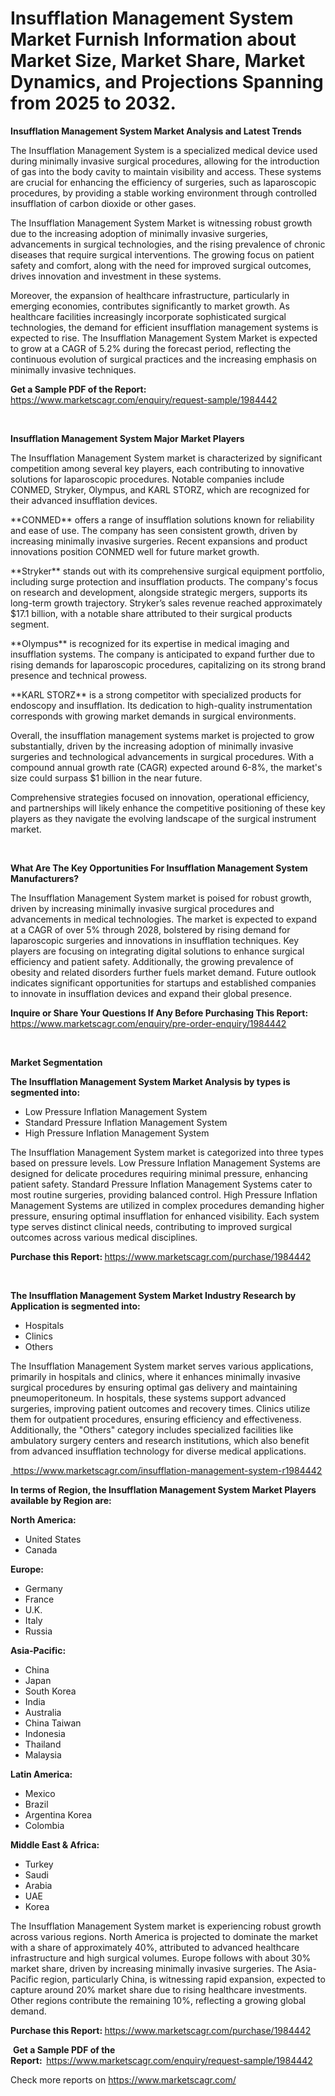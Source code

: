 <p><h1>Insufflation Management System Market Furnish Information about Market Size, Market Share, Market Dynamics, and Projections Spanning from 2025 to 2032.</h1></p><p><strong>Insufflation Management System Market Analysis and Latest Trends</strong></p>
<p><p>The Insufflation Management System is a specialized medical device used during minimally invasive surgical procedures, allowing for the introduction of gas into the body cavity to maintain visibility and access. These systems are crucial for enhancing the efficiency of surgeries, such as laparoscopic procedures, by providing a stable working environment through controlled insufflation of carbon dioxide or other gases.</p><p>The Insufflation Management System Market is witnessing robust growth due to the increasing adoption of minimally invasive surgeries, advancements in surgical technologies, and the rising prevalence of chronic diseases that require surgical interventions. The growing focus on patient safety and comfort, along with the need for improved surgical outcomes, drives innovation and investment in these systems.</p><p>Moreover, the expansion of healthcare infrastructure, particularly in emerging economies, contributes significantly to market growth. As healthcare facilities increasingly incorporate sophisticated surgical technologies, the demand for efficient insufflation management systems is expected to rise. The Insufflation Management System Market is expected to grow at a CAGR of 5.2% during the forecast period, reflecting the continuous evolution of surgical practices and the increasing emphasis on minimally invasive techniques.</p></p>
<p><strong>Get a Sample PDF of the Report:&nbsp;</strong> <a href="https://www.marketscagr.com/enquiry/request-sample/1984442?utm_campaign=2866&utm_medium=2&utm_source=Github&utm_content=ia&utm_term=05032025&utm_id=insufflation-management-system">https://www.marketscagr.com/enquiry/request-sample/1984442</a></p>
<p>&nbsp;</p>
<p><strong>Insufflation Management System Major Market Players</strong></p>
<p><p>The Insufflation Management System market is characterized by significant competition among several key players, each contributing to innovative solutions for laparoscopic procedures. Notable companies include CONMED, Stryker, Olympus, and KARL STORZ, which are recognized for their advanced insufflation devices.</p><p>**CONMED** offers a range of insufflation solutions known for reliability and ease of use. The company has seen consistent growth, driven by increasing minimally invasive surgeries. Recent expansions and product innovations position CONMED well for future market growth.</p><p>**Stryker** stands out with its comprehensive surgical equipment portfolio, including surge protection and insufflation products. The company's focus on research and development, alongside strategic mergers, supports its long-term growth trajectory. Stryker’s sales revenue reached approximately $17.1 billion, with a notable share attributed to their surgical products segment.</p><p>**Olympus** is recognized for its expertise in medical imaging and insufflation systems. The company is anticipated to expand further due to rising demands for laparoscopic procedures, capitalizing on its strong brand presence and technical prowess.</p><p>**KARL STORZ** is a strong competitor with specialized products for endoscopy and insufflation. Its dedication to high-quality instrumentation corresponds with growing market demands in surgical environments.</p><p>Overall, the insufflation management systems market is projected to grow substantially, driven by the increasing adoption of minimally invasive surgeries and technological advancements in surgical procedures. With a compound annual growth rate (CAGR) expected around 6-8%, the market's size could surpass $1 billion in the near future.</p><p>Comprehensive strategies focused on innovation, operational efficiency, and partnerships will likely enhance the competitive positioning of these key players as they navigate the evolving landscape of the surgical instrument market.</p></p>
<p>&nbsp;</p>
<p><strong>What Are The Key Opportunities For Insufflation Management System Manufacturers?</strong></p>
<p><p>The Insufflation Management System market is poised for robust growth, driven by increasing minimally invasive surgical procedures and advancements in medical technologies. The market is expected to expand at a CAGR of over 5% through 2028, bolstered by rising demand for laparoscopic surgeries and innovations in insufflation techniques. Key players are focusing on integrating digital solutions to enhance surgical efficiency and patient safety. Additionally, the growing prevalence of obesity and related disorders further fuels market demand. Future outlook indicates significant opportunities for startups and established companies to innovate in insufflation devices and expand their global presence.</p></p>
<p><strong>Inquire or Share Your Questions If Any Before Purchasing This Report:</strong> <a href="https://www.marketscagr.com/enquiry/pre-order-enquiry/1984442?utm_campaign=2866&utm_medium=2&utm_source=Github&utm_content=ia&utm_term=05032025&utm_id=insufflation-management-system">https://www.marketscagr.com/enquiry/pre-order-enquiry/1984442</a></p>
<p>&nbsp;</p>
<p><strong>Market Segmentation</strong></p>
<p><strong>The Insufflation Management System Market Analysis by types is segmented into:</strong></p>
<p><ul><li>Low Pressure Inflation Management System</li><li>Standard Pressure Inflation Management System</li><li>High Pressure Inflation Management System</li></ul></p>
<p><p>The Insufflation Management System market is categorized into three types based on pressure levels. Low Pressure Inflation Management Systems are designed for delicate procedures requiring minimal pressure, enhancing patient safety. Standard Pressure Inflation Management Systems cater to most routine surgeries, providing balanced control. High Pressure Inflation Management Systems are utilized in complex procedures demanding higher pressure, ensuring optimal insufflation for enhanced visibility. Each system type serves distinct clinical needs, contributing to improved surgical outcomes across various medical disciplines.</p></p>
<p><strong>Purchase this Report:&nbsp;</strong><a href="https://www.marketscagr.com/purchase/1984442?utm_campaign=2866&utm_medium=2&utm_source=Github&utm_content=ia&utm_term=05032025&utm_id=insufflation-management-system">https://www.marketscagr.com/purchase/1984442</a></p>
<p>&nbsp;</p>
<p><strong>The Insufflation Management System Market Industry Research by Application is segmented into:</strong></p>
<p><ul><li>Hospitals</li><li>Clinics</li><li>Others</li></ul></p>
<p><p>The Insufflation Management System market serves various applications, primarily in hospitals and clinics, where it enhances minimally invasive surgical procedures by ensuring optimal gas delivery and maintaining pneumoperitoneum. In hospitals, these systems support advanced surgeries, improving patient outcomes and recovery times. Clinics utilize them for outpatient procedures, ensuring efficiency and effectiveness. Additionally, the "Others" category includes specialized facilities like ambulatory surgery centers and research institutions, which also benefit from advanced insufflation technology for diverse medical applications.</p></p>
<p><a href="https://www.marketscagr.com/insufflation-management-system-r1984442?utm_campaign=2866&utm_medium=2&utm_source=Github&utm_content=ia&utm_term=05032025&utm_id=insufflation-management-system">&nbsp;https://www.marketscagr.com/insufflation-management-system-r1984442</a></p>
<p><strong>In terms of Region, the Insufflation Management System Market Players available by Region are:</strong></p>
<p>
    <p> <strong> North America: </strong>
        <ul>
            <li>United States</li>
            <li>Canada</li>
        </ul>
        </p> 
    <p> <strong> Europe: </strong>
        <ul>
            <li>Germany</li>
            <li>France</li>
            <li>U.K.</li>
            <li>Italy</li>
            <li>Russia</li>
        </ul>
        </p> 
    <p> <strong> Asia-Pacific: </strong>
        <ul>
            <li>China</li>
            <li>Japan</li>
            <li>South Korea</li>
            <li>India</li>
            <li>Australia</li>
            <li>China Taiwan</li>
            <li>Indonesia</li>
            <li>Thailand</li>
            <li>Malaysia</li>
        </ul>
        </p> 
    <p> <strong> Latin America: </strong>
        <ul>
            <li>Mexico</li>
            <li>Brazil</li>
            <li>Argentina Korea</li>
            <li>Colombia</li>
        </ul>
        </p> 
    <p> <strong> Middle East & Africa: </strong>
        <ul>
            <li>Turkey</li>
            <li>Saudi</li>
            <li>Arabia</li>
            <li>UAE</li>
            <li>Korea</li>
        </ul>
    </p>
    </p>
<p><p>The Insufflation Management System market is experiencing robust growth across various regions. North America is projected to dominate the market with a share of approximately 40%, attributed to advanced healthcare infrastructure and high surgical volumes. Europe follows with about 30% market share, driven by increasing minimally invasive surgeries. The Asia-Pacific region, particularly China, is witnessing rapid expansion, expected to capture around 20% market share due to rising healthcare investments. Other regions contribute the remaining 10%, reflecting a growing global demand.</p></p>
<p><strong>Purchase this Report: </strong><a href="https://www.marketscagr.com/purchase/1984442?utm_campaign=2866&utm_medium=2&utm_source=Github&utm_content=ia&utm_term=05032025&utm_id=insufflation-management-system">https://www.marketscagr.com/purchase/1984442</a></p>
<p>&nbsp;<strong>Get a Sample PDF of the Report:&nbsp;&nbsp;</strong><a href="https://www.marketscagr.com/enquiry/request-sample/1984442?utm_campaign=2866&utm_medium=2&utm_source=Github&utm_content=ia&utm_term=05032025&utm_id=insufflation-management-system">https://www.marketscagr.com/enquiry/request-sample/1984442</a></p>
<p><strong></strong></p>
<p>Check more reports on <a href="https://www.marketscagr.com/?utm_campaign=2866&utm_medium=2&utm_source=Github&utm_content=ia&utm_term=05032025&utm_id=insufflation-management-system">https://www.marketscagr.com/</a></p>